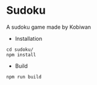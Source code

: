 # Sudoku
A sudoku game made by Kobiwan

* Installation

```
cd sudoku/
npm install
```

* Build

```
npm run build
```
